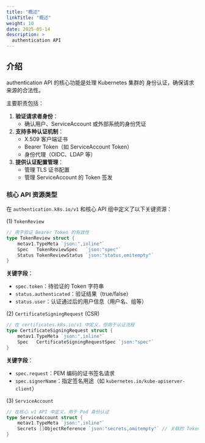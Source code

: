 ```yaml
---
title: "概述"
linkTitle: "概述"
weight: 10
date: 2025-05-14
description: >
  authentication API
---
```



## 介绍

authentication API 的核心功能是处理 Kubernetes 集群的 身份认证，确保请求来源的合法性。

主要职责包括：

1. **验证请求者身份**：
   - 确认用户、ServiceAccount 或外部系统的身份凭证
2. **支持多种认证机制**：
   - X.509 客户端证书
   - Bearer Token（如 ServiceAccount Token）
   - 身份代理（OIDC、LDAP 等）
3. **提供认证配置管理**：
   - 管理 TLS 证书配置
   - 管理 ServiceAccount 的 Token 签发

### **核心 API 资源类型**

在 `authentication.k8s.io/v1` 和核心 API 组中定义了以下关键资源：

(1) `TokenReview`

```go
// 用于验证 Bearer Token 的有效性
type TokenReview struct {
    metav1.TypeMeta `json:",inline"`
    Spec   TokenReviewSpec   `json:"spec"`
    Status TokenReviewStatus `json:"status,omitempty"`
}
```

**关键字段**：

- `spec.token`：待验证的 Token 字符串
- `status.authenticated`：验证结果（true/false）
- `status.user`：认证通过后的用户信息（用户名、组等）

(2) `CertificateSigningRequest` (CSR)

```go
// 在 certificates.k8s.io/v1 中定义，但用于认证流程
type CertificateSigningRequest struct {
    metav1.TypeMeta `json:",inline"`
    Spec   CertificateSigningRequestSpec `json:"spec"`
}
```

**关键字段**：

- `spec.request`：PEM 编码的证书签名请求
- `spec.signerName`：指定签名用途（如 `kubernetes.io/kube-apiserver-client`）

(3) `ServiceAccount`

```go
// 在核心 v1 API 中定义，用于 Pod 身份认证
type ServiceAccount struct {
    metav1.TypeMeta `json:",inline"`
    Secrets []ObjectReference `json:"secrets,omitempty"` // 关联的 Token Secret
}
```
